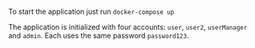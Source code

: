 To start the application just run `docker-compose up`

The application is initialized with four accounts: `user`, `user2`, `userManager` and `admin`.
Each uses the same password `password123`.
